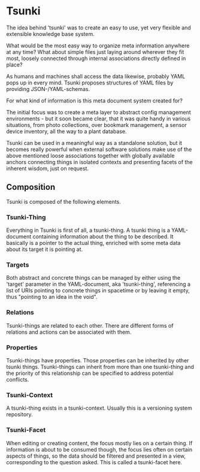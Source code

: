 # Tsunki

The idea behind 'tsunki' was to create an easy to use, yet very flexible
and extensible knowledge base system.

What would be the most easy way to organize meta information anywhere at any
time? What about simple files just laying around wherever they fit most,
loosely connected through internal associations directly defined in place?

As humans and machines shall access the data likewise, probably YAML pops
up in every mind. Tsunki proposes structures of YAML files by providing
JSON-/YAML-schemas.

For what kind of information is this meta document system created for?

The initial focus was to create a meta layer to abstract
config management environments - but it soon became clear, that it
was quite handy in various situations, from photo collections,
over bookmark management, a sensor device inventory, all the way to
a plant database.

Tsunki can be used in a meaningful way as a standalone solution, but it
becomes really powerful when external software solutions make use of the
above mentioned loose associations together with globally available anchors
connecting things in isolated contexts and presenting facets of the inherent
wisdom, just on request.


## Composition

Tsunki is composed of the following elements.


### Tsunki-Thing

Everything in Tsunki is first of all, a tsunki-thing. A tsunki thing is
a YAML-document containing information about the thing to be described.
It basically is a pointer to the actual thing, enriched with some meta data
about its target it is pointing at.


### Targets

Both abstract and concrete things can be managed by either using the
'target' parameter in the YAML-document, aka 'tsunki-thing', referencing
a list of URIs pointing to concrete things in spacetime or by leaving it
empty, thus "pointing to an idea in the void".


### Relations

Tsunki-things are related to each other. There are different forms of
relations and actions can be associated with them.


### Properties

Tsunki-things have properties. Those properties can be inherited by
other tsunki things. Tsunki-things can inherit from more than one
tsunki-thing and the priority of this relationship can be specified
to address potential conflicts.


### Tsunki-Context

A tsunki-thing exists in a tsunki-context. Usually this is a versioning
system repository.


### Tsunki-Facet

When editing or creating content, the focus mostly lies on a certain thing.
If information is about to be consumed though, the focus lies often on
certain aspects of things, so the data should be filtered and presented
in a view, corresponding to the question asked. This is called a
tsunki-facet here.


